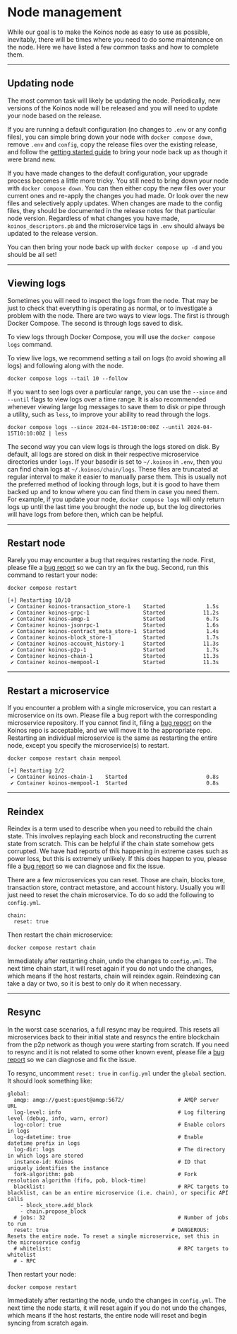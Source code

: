# Node management
While our goal is to make the Koinos node as easy to use as possible, inevitably, there will be times where you need to do some maintenance on the node. Here we have listed a few common tasks and how to complete them.

---
## Updating node
The most common task will likely be updating the node. Periodically, new versions of the Koinos node will be released and you will need to update your node based on the release.

If you are running a default configuration (no changes to `.env` or any config files), you can simple bring down your node with `docker compose down`, remove `.env` and `config`, copy the release files over the existing release, and follow the [getting started guide](./guides/running-a-node.md) to bring your node back up as though it were brand new.

If you have made changes to the default configuration, your upgrade process becomes a little more tricky. You still need to bring down your node with `docker compose down`. You can then either copy the new files over your current ones and re-apply the changes you had made. Or look over the new files and selectively apply updates. When changes are made to the config files, they should be documented in the release notes for that particular node version. Regardless of what changes you have made, `koinos_descriptors.pb` and the microservice tags in `.env` should always be updated to the release version.

You can then bring your node back up with `docker compose up -d` and you should be all set!

---
## Viewing logs
Sometimes you will need to inspect the logs from the node. That may be just to check that everything is operating as normal, or to investigate a problem with the node. There are two ways to view logs. The first is through Docker Compose. The second is through logs saved to disk.

To view logs through Docker Compose, you will use the `docker compose logs` command.

To view live logs, we recommend setting a tail on logs (to avoid showing all logs) and following along with the node.

```
docker compose logs --tail 10 --follow
```

If you want to see logs over a particular range, you can use the `--since` and `--until` flags to view logs over a time range. It is also recommended whenever viewing large log messages to save them to disk or pipe through a utility, such as `less`, to improve your ability to read through the logs.

```
docker compose logs --since 2024-04-15T10:00:00Z --until 2024-04-15T10:10:00Z | less
```

The second way you can view logs is through the logs stored on disk. By default, all logs are stored on disk in their respective microservice directories under `logs`. If your basedir is set to `~/.koinos` in `.env`, then you can find chain logs at `~/.koinos/chain/logs`. These files are truncated at regular interval to make it easier to manually parse them. This is usually not the preferred method of looking through logs, but it is good to have them backed up and to know where you can find them in case you need them. For example, if you update your node, `docker compose logs` will only return logs up until the last time you brought the node up, but the log directories will have logs from before then, which can be helpful.

---
## Restart node
Rarely you may encounter a bug that requires restarting the node. First, please file a [bug report](https://github.com/koinos/koinos/issues/new?assignees=&labels=bug&projects=&template=bug_report.yml&title=%5BBUG%5D%3A+%3Ctitle%3E) so we can try an fix the bug. Second, run this command to restart your node:

```
docker compose restart
```

``` { .txt, .no-copy }
[+] Restarting 10/10
 ✔ Container koinos-transaction_store-1    Started             1.5s
 ✔ Container koinos-grpc-1                 Started            11.2s
 ✔ Container koinos-amqp-1                 Started             6.7s
 ✔ Container koinos-jsonrpc-1              Started             1.6s
 ✔ Container koinos-contract_meta_store-1  Started             1.4s
 ✔ Container koinos-block_store-1          Started             1.7s
 ✔ Container koinos-account_history-1      Started            11.3s
 ✔ Container koinos-p2p-1                  Started             1.7s
 ✔ Container koinos-chain-1                Started            11.3s
 ✔ Container koinos-mempool-1              Started            11.3s
```

---
## Restart a microservice
If you encounter a problem with a single microservice, you can restart a microservice on its own. Please file a bug report with the corresponding microservice repository. If you cannot find it, filing a [bug report](https://github.com/koinos/koinos/issues/new?assignees=&labels=bug&projects=&template=bug_report.yml&title=%5BBUG%5D%3A+%3Ctitle%3E) on the Koinos repo is acceptable, and we will move it to the appropriate repo. Restarting an individual microservice is the same as restarting the entire node, except you specify the microservice(s) to restart.

```
docker compose restart chain mempool
```

``` { .txt, .no-copy }
[+] Restarting 2/2
 ✔ Container koinos-chain-1    Started                         0.8s
 ✔ Container koinos-mempool-1  Started                         0.8s
```

---
## Reindex
Reindex is a term used to describe when you need to rebuild the chain state. This involves replaying each block and reconstructing the current state from scratch. This can be helpful if the chain state somehow gets corrupted. We have had reports of this happening in extreme cases such as power loss, but this is extremely unlikely. If this does happen to you, please file a [bug report](https://github.com/koinos/koinos/issues/new?assignees=&labels=bug&projects=&template=bug_report.yml&title=%5BBUG%5D%3A+%3Ctitle%3E) so we can diagnose and fix the issue.

There are a few microservices you can reset. Those are chain, blocks tore, transaction store, contract metastore, and account history. Usually you will just need to reset the chain microservice. To do so add the following to `config.yml`.

``` { .yml }
chain:
  reset: true
```

Then restart the chain microservice:

```
docker compose restart chain
```

Immediately after restarting chain, undo the changes to `config.yml`. The next time chain start, it will reset again if you do not undo the changes, which means if the host restarts, chain will reindex again. Reindexing can take a day or two, so it is best to only do it when necessary.

---
## Resync
In the worst case scenarios, a full resync may be required. This resets all microservices back to their initial state and resyncs the entire blockchain from the p2p network as though you were starting from scratch. If you need to resync and it is not related to some other known event, please file a [bug report](https://github.com/koinos/koinos/issues/new?assignees=&labels=bug&projects=&template=bug_report.yml&title=%5BBUG%5D%3A+%3Ctitle%3E) so we can diagnose and fix the issue.

To resync, uncomment `reset: true` in `config.yml` under the `global` section. It should look something like:

``` { .yml }
global:
  amqp: amqp://guest:guest@amqp:5672/                 # AMQP server URL
  log-level: info                                     # Log filtering level (debug, info, warn, error)
  log-color: true                                     # Enable colors in logs
  log-datetime: true                                  # Enable datetime prefix in logs
  log-dir: logs                                       # The directory in which logs are stored
  instance-id: Koinos                                 # ID that uniquely identifies the instance
  fork-algorithm: pob                                 # Fork resolution algorithm (fifo, pob, block-time)
  blacklist:                                          # RPC targets to blacklist, can be an entire microservice (i.e. chain), or specific API calls
    - block_store.add_block
    - chain.propose_block
  # jobs: 32                                          # Number of jobs to run
  reset: true                                       # DANGEROUS: Resets the entire node. To reset a single microservice, set this in the microservice config
  # whitelist:                                        # RPC targets to whitelist
  # - RPC
```

Then restart your node:

```
docker compose restart
```

Immediately after restarting the node, undo the changes in `config.yml`. The next time the node starts, it will reset again if you do not undo the changes, which means if the host restarts, the entire node will reset and begin syncing from scratch again.
